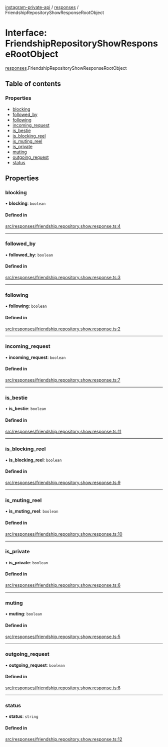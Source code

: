 [instagram-private-api](../../README.md) / [responses](../../modules/responses.md) / FriendshipRepositoryShowResponseRootObject

# Interface: FriendshipRepositoryShowResponseRootObject

[responses](../../modules/responses.md).FriendshipRepositoryShowResponseRootObject

## Table of contents

### Properties

- [blocking](FriendshipRepositoryShowResponseRootObject.md#blocking)
- [followed\_by](FriendshipRepositoryShowResponseRootObject.md#followed_by)
- [following](FriendshipRepositoryShowResponseRootObject.md#following)
- [incoming\_request](FriendshipRepositoryShowResponseRootObject.md#incoming_request)
- [is\_bestie](FriendshipRepositoryShowResponseRootObject.md#is_bestie)
- [is\_blocking\_reel](FriendshipRepositoryShowResponseRootObject.md#is_blocking_reel)
- [is\_muting\_reel](FriendshipRepositoryShowResponseRootObject.md#is_muting_reel)
- [is\_private](FriendshipRepositoryShowResponseRootObject.md#is_private)
- [muting](FriendshipRepositoryShowResponseRootObject.md#muting)
- [outgoing\_request](FriendshipRepositoryShowResponseRootObject.md#outgoing_request)
- [status](FriendshipRepositoryShowResponseRootObject.md#status)

## Properties

### blocking

• **blocking**: `boolean`

#### Defined in

[src/responses/friendship.repository.show.response.ts:4](https://github.com/Nerixyz/instagram-private-api/blob/4971f34/src/responses/friendship.repository.show.response.ts#L4)

___

### followed\_by

• **followed\_by**: `boolean`

#### Defined in

[src/responses/friendship.repository.show.response.ts:3](https://github.com/Nerixyz/instagram-private-api/blob/4971f34/src/responses/friendship.repository.show.response.ts#L3)

___

### following

• **following**: `boolean`

#### Defined in

[src/responses/friendship.repository.show.response.ts:2](https://github.com/Nerixyz/instagram-private-api/blob/4971f34/src/responses/friendship.repository.show.response.ts#L2)

___

### incoming\_request

• **incoming\_request**: `boolean`

#### Defined in

[src/responses/friendship.repository.show.response.ts:7](https://github.com/Nerixyz/instagram-private-api/blob/4971f34/src/responses/friendship.repository.show.response.ts#L7)

___

### is\_bestie

• **is\_bestie**: `boolean`

#### Defined in

[src/responses/friendship.repository.show.response.ts:11](https://github.com/Nerixyz/instagram-private-api/blob/4971f34/src/responses/friendship.repository.show.response.ts#L11)

___

### is\_blocking\_reel

• **is\_blocking\_reel**: `boolean`

#### Defined in

[src/responses/friendship.repository.show.response.ts:9](https://github.com/Nerixyz/instagram-private-api/blob/4971f34/src/responses/friendship.repository.show.response.ts#L9)

___

### is\_muting\_reel

• **is\_muting\_reel**: `boolean`

#### Defined in

[src/responses/friendship.repository.show.response.ts:10](https://github.com/Nerixyz/instagram-private-api/blob/4971f34/src/responses/friendship.repository.show.response.ts#L10)

___

### is\_private

• **is\_private**: `boolean`

#### Defined in

[src/responses/friendship.repository.show.response.ts:6](https://github.com/Nerixyz/instagram-private-api/blob/4971f34/src/responses/friendship.repository.show.response.ts#L6)

___

### muting

• **muting**: `boolean`

#### Defined in

[src/responses/friendship.repository.show.response.ts:5](https://github.com/Nerixyz/instagram-private-api/blob/4971f34/src/responses/friendship.repository.show.response.ts#L5)

___

### outgoing\_request

• **outgoing\_request**: `boolean`

#### Defined in

[src/responses/friendship.repository.show.response.ts:8](https://github.com/Nerixyz/instagram-private-api/blob/4971f34/src/responses/friendship.repository.show.response.ts#L8)

___

### status

• **status**: `string`

#### Defined in

[src/responses/friendship.repository.show.response.ts:12](https://github.com/Nerixyz/instagram-private-api/blob/4971f34/src/responses/friendship.repository.show.response.ts#L12)
